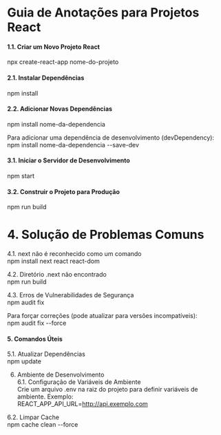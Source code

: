 <h1>Guia de Anotações para Projetos React</h1>

<h4>1.1. Criar um Novo Projeto React<br></h4>
npx create-react-app nome-do-projeto<br>

<h4>2.1. Instalar Dependências<br></h4>
npm install<br>

<h4>2.2. Adicionar Novas Dependências<br></h4>
npm install nome-da-dependencia<br>

Para adicionar uma dependência de desenvolvimento (devDependency):<br>
npm install nome-da-dependencia --save-dev<br>

<h4>3.1. Iniciar o Servidor de Desenvolvimento<br></h4>
npm start<br>

<h4>3.2. Construir o Projeto para Produção<br></h4>
npm run build<br>

<h1>4. Solução de Problemas Comuns</h1>

4.1. next não é reconhecido como um comando<br>
npm install next react react-dom<br>

4.2. Diretório .next não encontrado<br>
npm run build<br>

4.3. Erros de Vulnerabilidades de Segurança<br>
npm audit fix<br>

Para forçar correções (pode atualizar para versões incompatíveis):<br>
npm audit fix --force<br>

<h4>5. Comandos Úteis<br></h4>
5.1. Atualizar Dependências<br>
npm update<br>

6. Ambiente de Desenvolvimento<br>
6.1. Configuração de Variáveis de Ambiente<br>
Crie um arquivo .env na raiz do projeto para definir variáveis de ambiente. Exemplo:<br>
REACT_APP_API_URL=http://api.exemplo.com<br>

6.2. Limpar Cache<br>
npm cache clean --force<br>

